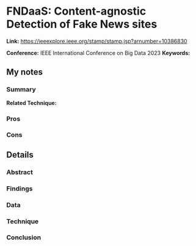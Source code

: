 # FNDaaS: Content-agnostic Detection of Fake News sites



**Link:** https://ieeexplore.ieee.org/stamp/stamp.jsp?arnumber=10386830


**Conference:** IEEE International Conference on Big Data 2023
**Keywords:** 

## My notes
### Summary

**Related Technique:** 

### Pros


### Cons



## Details
### Abstract

### Findings


### Data


### Technique

### Conclusion
